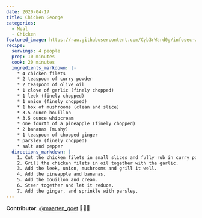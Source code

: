 ```yaml
---
date: 2020-04-17
title: Chicken George
categories:
  - Meal
  - Chicken
featured_image: https://raw.githubusercontent.com/Cyb3rWard0g/infosec-well-done/master/docs/images/posts/chicken-george.jpg
recipe:
  servings: 4 people
  prep: 10 minutes
  cook: 20 minutes
  ingredients_markdown: |-
    * 4 chicken filets
    * 2 teaspoon of curry powder
    * 2 teaspoon of olive oil
    * 1 clove of garlic (finely chopped)
    * 1 leek (finely chopped)
    * 1 union (finely chopped)
    * 1 box of mushrooms (clean and slice)
    * 3.5 ounce bouillon
    * 3.5 ounce whipcream
    * one fourth of a pineapple (finely chopped)
    * 2 bananas (mushy)
    * 1 teaspoon of chopped ginger
    * parsley (finely chopped)
    * salt and pepper
  directions_markdown: |-
    1. Cut the chicken filets in small slices and fully rub in curry powder.
    2. Grill the chicken filets in oil together with the garlic.
    3. Add the leek, union, mushrooms and grill it well.
    4. Add the pineapple and bananas.
    5. Add the bouillon and cream.
    6. Steer together and let it reduce.
    7. Add the ginger, and sprinkle with parsley.
---
```


**Contributor**: [@maarten_goet](https://twitter.com/maarten_goet) 🧑🏽‍🍳